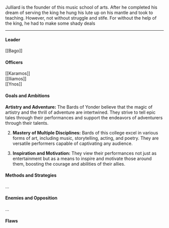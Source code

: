 Julliard is the founder of this music school of arts. After he completed his dream of serving the king he hung his lute up on his mantle and took to teaching. However, not without struggle and stife. For without the help of the king, he had to make some shady deals

---
#### Leader

[[Bago]]
#### Officers

[[Karamos]]  
[[Iliamos]]  
[[Ynos]]
#### Goals and Ambitions

**Artistry and Adventure:** The Bards of Yonder believe that the magic of artistry and the thrill of adventure are intertwined. They strive to tell epic tales through their performances and support the endeavors of adventurers through their talents.
    
2. **Mastery of Multiple Disciplines:** Bards of this college excel in various forms of art, including music, storytelling, acting, and poetry. They are versatile performers capable of captivating any audience.
    
3. **Inspiration and Motivation:** They view their performances not just as entertainment but as a means to inspire and motivate those around them, boosting the courage and abilities of their allies.
#### Methods and Strategies 

...
#### Enemies and Opposition 

...
#### Flaws